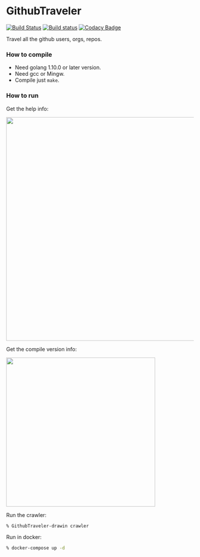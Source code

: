 # GithubTraveler

[![Build Status](https://travis-ci.org/EffDataAly/GithubTraveler.svg?branch=master)](https://travis-ci.org/EffDataAly/GithubTraveler) [![Build status](https://ci.appveyor.com/api/projects/status/o9o5x1i2j9smx11o/branch/master?svg=true)](https://ci.appveyor.com/project/tosone21763/githubtraveler/branch/master) [![Codacy Badge](https://api.codacy.com/project/badge/Grade/c2081378a1b84f0da0855a10787981cf)](https://www.codacy.com/app/EffDataAly/GithubTraveler?utm_source=github.com&amp;utm_medium=referral&amp;utm_content=EffDataAly/GithubTraveler&amp;utm_campaign=Badge_Grade)

Travel all the github users, orgs, repos.

### How to compile

- Need golang 1.10.0 or later version.
- Need gcc or Mingw.
- Compile just `make`.

### How to run

Get the help info:

<img src="doc/help.jpeg" width="600">

Get the compile version info:

<img src="doc/version.jpeg" width="400">

Run the crawler:

``` bash
% GithubTraveler-drawin crawler
```

Run in docker:

``` bash
% docker-compose up -d
```
